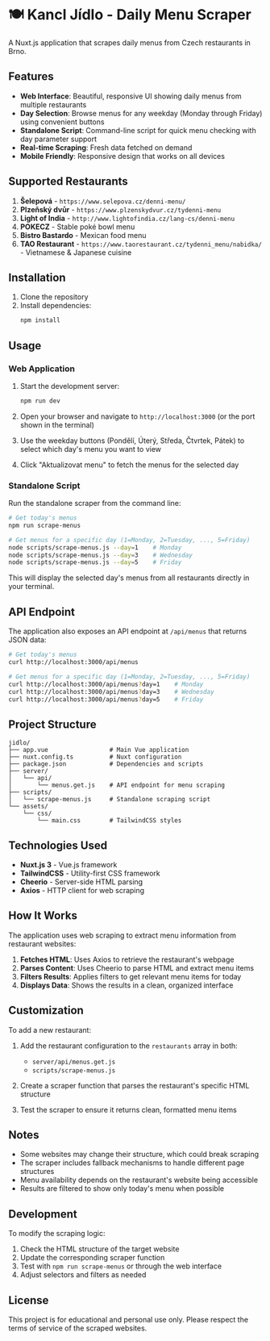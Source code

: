 # 🍽️ Kancl Jídlo - Daily Menu Scraper

A Nuxt.js application that scrapes daily menus from Czech restaurants in Brno.

## Features

- **Web Interface**: Beautiful, responsive UI showing daily menus from multiple restaurants
- **Day Selection**: Browse menus for any weekday (Monday through Friday) using convenient buttons
- **Standalone Script**: Command-line script for quick menu checking with day parameter support
- **Real-time Scraping**: Fresh data fetched on demand
- **Mobile Friendly**: Responsive design that works on all devices

## Supported Restaurants

1. **Šelepová** - `https://www.selepova.cz/denni-menu/`
2. **Plzeňský dvůr** - `https://www.plzenskydvur.cz/tydenni-menu`
3. **Light of India** - `http://www.lightofindia.cz/lang-cs/denni-menu`
4. **POKECZ** - Stable poké bowl menu
5. **Bistro Bastardo** - Mexican food menu
6. **TAO Restaurant** - `https://www.taorestaurant.cz/tydenni_menu/nabidka/` - Vietnamese & Japanese cuisine

## Installation

1. Clone the repository
2. Install dependencies:
   ```bash
   npm install
   ```

## Usage

### Web Application

1. Start the development server:
   ```bash
   npm run dev
   ```

2. Open your browser and navigate to `http://localhost:3000` (or the port shown in the terminal)

3. Use the weekday buttons (Pondělí, Úterý, Středa, Čtvrtek, Pátek) to select which day's menu you want to view

4. Click "Aktualizovat menu" to fetch the menus for the selected day

### Standalone Script

Run the standalone scraper from the command line:

```bash
# Get today's menus
npm run scrape-menus

# Get menus for a specific day (1=Monday, 2=Tuesday, ..., 5=Friday)
node scripts/scrape-menus.js --day=1    # Monday
node scripts/scrape-menus.js --day=3    # Wednesday
node scripts/scrape-menus.js --day=5    # Friday
```

This will display the selected day's menus from all restaurants directly in your terminal.

## API Endpoint

The application also exposes an API endpoint at `/api/menus` that returns JSON data:

```bash
# Get today's menus
curl http://localhost:3000/api/menus

# Get menus for a specific day (1=Monday, 2=Tuesday, ..., 5=Friday)
curl http://localhost:3000/api/menus?day=1    # Monday
curl http://localhost:3000/api/menus?day=3    # Wednesday
curl http://localhost:3000/api/menus?day=5    # Friday
```

## Project Structure

```
jidlo/
├── app.vue                 # Main Vue application
├── nuxt.config.ts          # Nuxt configuration
├── package.json            # Dependencies and scripts
├── server/
│   └── api/
│       └── menus.get.js    # API endpoint for menu scraping
├── scripts/
│   └── scrape-menus.js     # Standalone scraping script
└── assets/
    └── css/
        └── main.css        # TailwindCSS styles
```

## Technologies Used

- **Nuxt.js 3** - Vue.js framework
- **TailwindCSS** - Utility-first CSS framework
- **Cheerio** - Server-side HTML parsing
- **Axios** - HTTP client for web scraping

## How It Works

The application uses web scraping to extract menu information from restaurant websites:

1. **Fetches HTML**: Uses Axios to retrieve the restaurant's webpage
2. **Parses Content**: Uses Cheerio to parse HTML and extract menu items
3. **Filters Results**: Applies filters to get relevant menu items for today
4. **Displays Data**: Shows the results in a clean, organized interface

## Customization

To add a new restaurant:

1. Add the restaurant configuration to the `restaurants` array in both:
   - `server/api/menus.get.js`
   - `scripts/scrape-menus.js`

2. Create a scraper function that parses the restaurant's specific HTML structure

3. Test the scraper to ensure it returns clean, formatted menu items

## Notes

- Some websites may change their structure, which could break scraping
- The scraper includes fallback mechanisms to handle different page structures
- Menu availability depends on the restaurant's website being accessible
- Results are filtered to show only today's menu when possible

## Development

To modify the scraping logic:

1. Check the HTML structure of the target website
2. Update the corresponding scraper function
3. Test with `npm run scrape-menus` or through the web interface
4. Adjust selectors and filters as needed

## License

This project is for educational and personal use only. Please respect the terms of service of the scraped websites.

